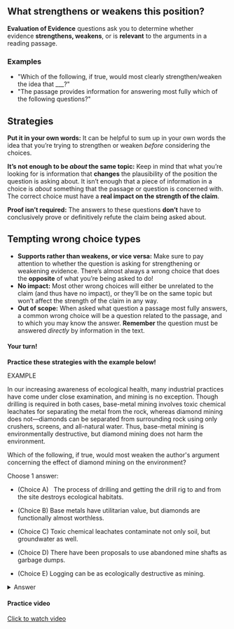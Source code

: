 ## What strengthens or weakens this position?

**Evaluation of Evidence** questions ask you to determine whether evidence **strengthens, weakens**, or is **relevant** to the arguments in a reading passage.

### Examples

- "Which of the following, if true, would most clearly strengthen/weaken the idea that ___?"
- "The passage provides information for answering most fully which of the following questions?"

## 

## Strategies

**Put it in your own words:** It can be helpful to sum up in your own words the idea that you’re trying to strengthen or weaken *before* considering the choices. 

**It’s not enough to be *about* the same topic:** Keep in mind that what you’re looking for is information that **changes** the plausibility of the position the question is asking about. It isn’t enough that a piece of information in a choice is *about* something that the passage or question is concerned with. The correct choice must have a **real impact on the strength of the claim**.

**Proof isn’t required:** The answers to these questions **don’t** have to conclusively prove or definitively refute the claim being asked about. 

## Tempting wrong choice types

- **Supports rather than weakens, or vice versa:** Make sure to pay attention to whether the question is asking for strengthening or weakening evidence. There’s almost always a wrong choice that does the **opposite** of what you’re being asked to do!
- **No impact:** Most other wrong choices will either be unrelated to the claim (and thus have no impact), or they’ll be on the same topic but won’t affect the strength of the claim in any way.
- **Out of scope:** When asked what question a passage most fully answers, a common wrong choice will be a question related to the passage, and to which you may know the answer. **Remember** the question must be answered *directly* by information in the text.

#### Your turn!

**Practice these strategies with the example below!**

EXAMPLE

In our increasing awareness of ecological health, many industrial practices have come under close examination, and mining is no exception. Though drilling is required in both cases, base-metal mining involves toxic chemical leachates for separating the metal from the rock, whereas diamond mining does not—diamonds can be separated from surrounding rock using only crushers, screens, and all-natural water. Thus, base-metal mining is environmentally destructive, but diamond mining does not harm the environment.

Which of the following, if true, would most weaken the author's argument concerning the effect of diamond mining on the environment?

Choose 1 answer:

- (Choice A)   The process of drilling and getting the drill rig to and from the site destroys ecological habitats.

- (Choice B)   Base metals have utilitarian value, but diamonds are functionally almost worthless.

- (Choice C)   Toxic chemical leachates contaminate not only soil, but groundwater as well.

- (Choice D)   There have been proposals to use abandoned mine shafts as garbage dumps.

- (Choice E)   Logging can be as ecologically destructive as mining.

<details>
  <summary>Answer</summary>
  The correct answer is A

  Explain in detail 

- Choice A: This is the best choice. The author argues that diamond mining doesn't harm the environment because it doesn't use chemical leachates. However, this choice states that diamond mining still harms the environment in *other ways*.
- Choice B: This doesn't weaken the author's argument. The functional worth of diamonds doesn't change how diamond mining impacts the environment.
- Choice C: This doesn't weaken the author's argument about diamond mining. According to the passage, diamond mining *doesn't* use chemical leachates.
- Choice D: This doesn't weaken the author's argument about diamond mining. What is done with abandoned mine shafts doesn't impact the environmental effects of the actual mining process.
- Choice E: This doesn't weaken the author's argument about diamond mining. The ecological impact of logging is irrelevant to the discussion of diamond mining.

</details>

#### Practice video

[Click to watch video](./videos/05-inferences.mp4)
